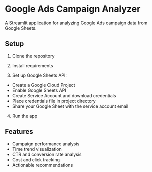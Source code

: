 # Google Ads Campaign Analyzer

A Streamlit application for analyzing Google Ads campaign data from Google Sheets.

## Setup

1. Clone the repository

2. Install requirements

3. Set up Google Sheets API:
- Create a Google Cloud Project
- Enable Google Sheets API
- Create Service Account and download credentials
- Place credentials file in project directory
- Share your Google Sheet with the service account email

4. Run the app

## Features
- Campaign performance analysis
- Time trend visualization
- CTR and conversion rate analysis
- Cost and click tracking
- Actionable recommendations
